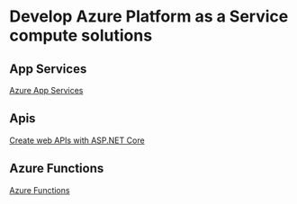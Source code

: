 # Develop Azure Platform as a Service compute solutions

## App Services

[Azure App Services](https://docs.microsoft.com/en-us/azure/app-service/)

## Apis

[Create web APIs with ASP.NET Core](https://docs.microsoft.com/en-us/aspnet/core/web-api/?view=aspnetcore-3.1)

## Azure Functions

[Azure Functions](https://docs.microsoft.com/en-us/azure/azure-functions/functions-overview)
